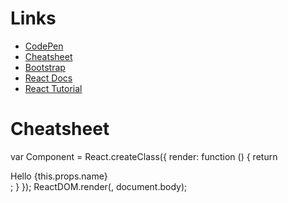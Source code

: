 # Links

 * [CodePen](http://codepen.io/vuchina/pen/yVXKgJ)
 * [Cheatsheet](http://ricostacruz.com/cheatsheets/react.html)
 * [Bootstrap](http://getbootstrap.com/components/#thumbnails)
 * [React Docs](https://facebook.github.io/react/docs/introducing-jsx.html)
 * [React Tutorial](https://facebook.github.io/react/docs/introducing-jsx.html)
 
# Cheatsheet

var Component = React.createClass({
  render: function () {
    return <div>Hello {this.props.name}</div>;
  }
});
ReactDOM.render(<Component name="John" />, document.body);




